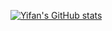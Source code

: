 [![Yifan's GitHub stats](https://github-readme-stats.vercel.app/api?username=Yifan-Liu-95)](https://github.com/Yifan-Liu-95/github-readme-stats)
